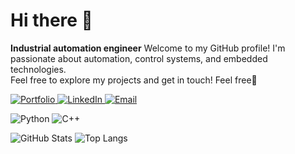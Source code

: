 # Hi there 👋
**Industrial automation engineer**
Welcome to my GitHub profile! I'm passionate about automation, control systems, and embedded technologies.  
Feel free to explore my projects and get in touch! Feel free🌱
<!--
**0ZGAnetwork/0ZGAnetwork** is a ✨ _special_ ✨ repository because its `README.md` (this file) appears on your GitHub profile.**

Here are some ideas to get you started:

- 🔭 I’m currently working on ...
- 🌱 I’m currently learning ...
- 👯 I’m looking to collaborate on ...
- 🤔 I’m looking for help with ...
- 💬 Ask me about ...
- 📫 How to reach me: ...
- 😄 Pronouns: ...
- ⚡ Fun fact: ...
-->

<p align="left">
  <a href="https://https://www.twitch.tv/0zga">
    <img src="https://img.shields.io/badge/Twitch-%23007ACC?style=for-the-badge&logo=firefox&logoColor=white" alt="Portfolio" />
  </a>
  <a href="https://linkedin.com/in/yourprofile">
    <img src="https://img.shields.io/badge/LinkedIn-%230077B5?style=for-the-badge&logo=linkedin&logoColor=white" alt="LinkedIn" />
  </a>
  <a href="mailto:you@example.com">
    <img src="https://img.shields.io/badge/Email-%23D14836?style=for-the-badge&logo=gmail&logoColor=white" alt="Email" />
  </a>
</p>

![Python](https://img.shields.io/badge/Python-3670A0?style=for-the-badge&logo=python&logoColor=ffdd54) ![C++](https://img.shields.io/badge/C++-00599C?style=for-the-badge&logo=cplusplus&logoColor=white)



![GitHub Stats](https://github-readme-stats.vercel.app/api?username=0ZGAnetwork&show_icons=true&theme=radical)
![Top Langs](https://github-readme-stats.vercel.app/api/top-langs/?username=twojaNazwa&layout=compact&theme=radical)
